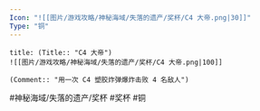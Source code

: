 ```yaml
---
Icon: "![[图片/游戏攻略/神秘海域/失落的遗产/奖杯/C4 大帝.png|30]]"
Type: "铜"
---
```

```ad-common-bronze-trophy
title: (Title:: "C4 大帝")
![[图片/游戏攻略/神秘海域/失落的遗产/奖杯/C4 大帝.png|100]]

(Comment:: "用一次 C4 塑胶炸弹爆炸击败 4 名敌人")
```

#神秘海域/失落的遗产/奖杯 #奖杯 #铜
